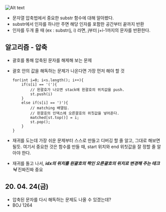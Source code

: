 ![Alt text](./img_img_200424.jpg)

- 문자열 압축법에서 중요한 substr 함수에 대해 알아봤다.
- substr에서 인자를 하나만 주면 해당 인자를 포함한 공간부터 끝까지 반환
- 인자를 두개 줄 때 (ex : substr(j, i) 라면, j부터 j+i-1까지의 문자를 반환한다.

## 알고리즘 - 압축

 - 괄호를 통해 압축된 문자를 해제해 보는 문제

 - 괄호 안의 값을 해독하는 문제가 나온다면 가장 먼저 해야 할 것

    ```
    for(int i=0; i<s.length(); i++){
        if(s[i] == '('){
            // 왼괄호가 나오면 stack에 왼괄호의 위치값을 push.
            st.push(i)
        }
        else if(s[i] == ')'){
            // matching 배열임.
            // 왼괄호의 인덱스에 오른괄호의 위칫값을 넣어준다.
            matched[st.top()] = i;
            st.pop();
        }
    }
    ```


 - 재귀를 도는데 가장 쉬운 문제부터 스스로 만들고 디버깅 할 줄 알고, 그대로 해보면 될듯. 여기서 중요한 것은 함수를 만들 때, start 위치와 end 위칫값을 잘 정할 줄 알아야 한다.

 - 재귀를 돌고 나서, ***idx의 위치를 왼괄호의 짝인 오른괄호의 위치로 변경해 주는 테크닉*** 진짜진짜 중요

## 20. 04. 24(금)
 - 압축된 문자를 다시 해독하는 문제도 나올 수 있겠는데?
 - BOJ 1264